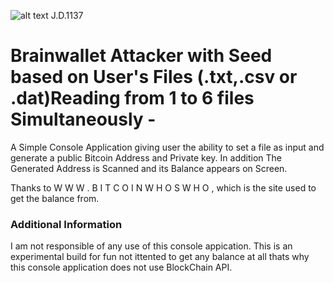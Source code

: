 ![alt text](https://static1.squarespace.com/static/4fb737b024ac99c5fee1211e/t/54d7cd21e4b013644335b368/1423428899338/archispeak+website+banner+dark.jpg?format=1500w)    J.D.1137
                                                                                                            

# Brainwallet Attacker with Seed based on User's Files (.txt,.csv or .dat)Reading  from 1 to 6 files Simultaneously -
A Simple Console Application giving user the ability to set a file as input and generate a public Bitcoin Address and Private key.
In addition The Generated Address is Scanned and its Balance appears on Screen. 

Thanks to W W W . B I T C O I N W H O S W H O , which is the site used to get the balance from.

### Additional Information
I am not responsible of any use of this console appication.
This is an experimental build for fun not ittented to get any balance at all thats why this console application does not use BlockChain API.

